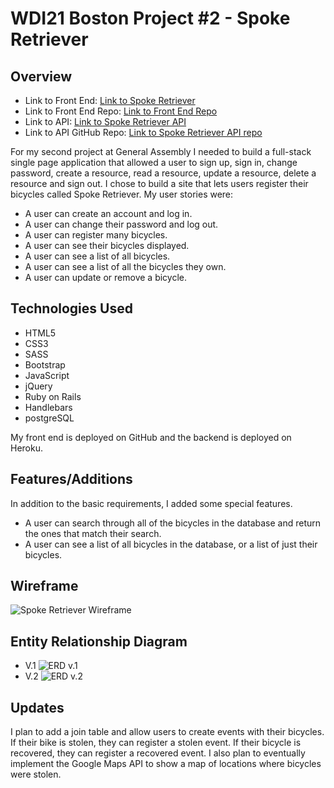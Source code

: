 # WDI21 Boston Project \#2 - Spoke Retriever

## Overview
- Link to Front End:
[Link to Spoke Retriever](https://derekbmcintire.github.io/bike-registry-front-end/)
- Link to Front End Repo: [Link to Front End Repo](https://github.com/derekbmcintire/bike-registry-front-end)
- Link to API:
[Link to Spoke Retriever API](https://aqueous-brook-70100.herokuapp.com/)
- Link to API GitHub Repo:
[Link to Spoke Retriever API repo](https://github.com/derekbmcintire/bike-registry-back-end)

For my second project at General Assembly I needed to build  a full-stack single page application that allowed a user to sign up, sign in, change password, create a resource, read a resource, update a resource, delete a resource and sign out. I chose to build a site that lets users register their bicycles called Spoke Retriever. My user stories were:

- A user can create an account and log in.
- A user can change their password and log out.
- A user can register many bicycles.
- A user can see their bicycles displayed.
- A user can see a list of all bicycles.
- A user can see a list of all the bicycles they own.
- A user can update or remove a bicycle.

## Technologies Used

- HTML5
- CSS3
- SASS
- Bootstrap
- JavaScript
- jQuery
- Ruby on Rails
- Handlebars
- postgreSQL

My front end is deployed on GitHub and the backend is deployed on Heroku.

## Features/Additions

In addition to the basic requirements, I added some special features.

- A user can search through all of the bicycles in the database and return the ones that match their search.
- A user can see a list of all bicycles in the database, or a list of just their bicycles.

## Wireframe
![Spoke Retriever Wireframe](https://c1.staticflickr.com/5/4538/23906244027_eeca8a2e9e.jpg)

## Entity Relationship Diagram
- V.1
![ERD v.1](https://c1.staticflickr.com/5/4556/38786592582_2cd506a8c3.jpg)
- V.2
![ERD v.2](https://c1.staticflickr.com/5/4561/38786592192_be3f51508a.jpg)

## Updates
I plan to add a join table and allow users to create events with their bicycles.  If their bike is stolen, they can register a stolen event.  If their bicycle is recovered, they can register a recovered event.  I also plan to eventually implement the Google Maps API to show a map of locations where bicycles were stolen.
